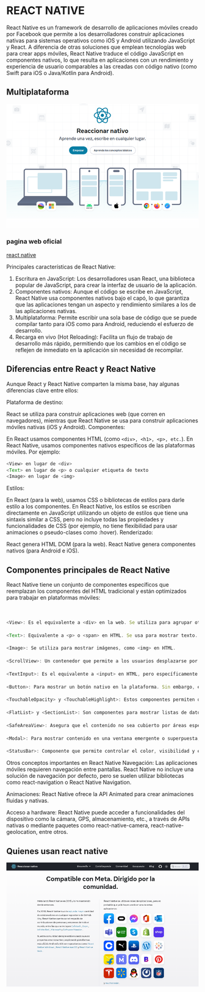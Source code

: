 # REACT NATIVE

React Native es un framework de desarrollo de aplicaciones móviles creado por Facebook que permite a los desarrolladores construir aplicaciones nativas para sistemas operativos como iOS y Android utilizando JavaScript y React. A diferencia de otras soluciones que emplean tecnologías web para crear apps móviles, React Native traduce el código JavaScript en componentes nativos, lo que resulta en aplicaciones con un rendimiento y experiencia de usuario comparables a las creadas con código nativo (como Swift para iOS o Java/Kotlin para Android).

## Multiplataforma

![multiplataforma](/images/multiplataforma.png)

### pagina web oficial

[react native](https://reactnative.dev/)

Principales características de React Native:

1. Escritura en JavaScript: Los desarrolladores usan React, una biblioteca popular de JavaScript, para crear la interfaz de usuario de la aplicación.
2. Componentes nativos: Aunque el código se escribe en JavaScript, React Native usa componentes nativos bajo el capó, lo que garantiza que las aplicaciones tengan un aspecto y rendimiento similares a los de las aplicaciones nativas.
3. Multiplataforma: Permite escribir una sola base de código que se puede compilar tanto para iOS como para Android, reduciendo el esfuerzo de desarrollo.
4. Recarga en vivo (Hot Reloading): Facilita un flujo de trabajo de desarrollo más rápido, permitiendo que los cambios en el código se reflejen de inmediato en la aplicación sin necesidad de recompilar.

## Diferencias entre React y React Native

Aunque React y React Native comparten la misma base, hay algunas diferencias clave entre ellos:

Plataforma de destino:

React se utiliza para construir aplicaciones web (que corren en navegadores), mientras que React Native se usa para construir aplicaciones móviles nativas (iOS y Android).
Componentes:

En React usamos componentes HTML (como `<div>, <h1>, <p>, etc.`).
En React Native, usamos componentes nativos específicos de las plataformas móviles. Por ejemplo:

```javascript
<View> en lugar de <div>
<Text> en lugar de <p> o cualquier etiqueta de texto
<Image> en lugar de <img>
```

Estilos:

En React (para la web), usamos CSS o bibliotecas de estilos para darle estilo a los componentes.
En React Native, los estilos se escriben directamente en JavaScript utilizando un objeto de estilos que tiene una sintaxis similar a CSS, pero no incluye todas las propiedades y funcionalidades de CSS (por ejemplo, no tiene flexibilidad para usar animaciones o pseudo-clases como :hover).
Renderizado:

React genera HTML DOM (para la web).
React Native genera componentes nativos (para Android e iOS).

## Componentes principales de React Native

React Native tiene un conjunto de componentes específicos que reemplazan los componentes del HTML tradicional y están optimizados para trabajar en plataformas móviles:

```javascript


<View>: Es el equivalente a <div> en la web. Se utiliza para agrupar otros componentes y estructurar la interfaz de usuario.

<Text>: Equivalente a <p> o <span> en HTML. Se usa para mostrar texto.

<Image>: Se utiliza para mostrar imágenes, como <img> en HTML.

<ScrollView>: Un contenedor que permite a los usuarios desplazarse por el contenido que excede el tamaño de la pantalla. Similar a la funcionalidad overflow: scroll en CSS.

<TextInput>: Es el equivalente a <input> en HTML, pero específicamente para introducir texto.

<Button>: Para mostrar un botón nativo en la plataforma. Sin embargo, es bastante básico, y a menudo se reemplaza por botones personalizados dentro de <TouchableOpacity> o <TouchableHighlight> para más control sobre el estilo.

<TouchableOpacity> y <TouchableHighlight>: Estos componentes permiten que el área presionable de un elemento sea reconocida como un toque. Se usan para crear botones u otros elementos interactivos.

<FlatList> y <SectionList>: Son componentes para mostrar listas de datos. Son muy eficientes y optimizados para manejar grandes cantidades de datos en una lista o sección.

<SafeAreaView>: Asegura que el contenido no sea cubierto por áreas especiales de los dispositivos, como la barra de estado o el notch en los iPhones.

<Modal>: Para mostrar contenido en una ventana emergente o superpuesta, como un diálogo.

<StatusBar>: Componente que permite controlar el color, visibilidad y estilo de la barra de estado del dispositivo (donde aparece la hora, batería, etc.).
```

Otros conceptos importantes en React Native
Navegación: Las aplicaciones móviles requieren navegación entre pantallas. React Native no incluye una solución de navegación por defecto, pero se suelen utilizar bibliotecas como react-navigation o React Native Navigation.

Animaciones: React Native ofrece la API Animated para crear animaciones fluidas y nativas.

Acceso a hardware: React Native puede acceder a funcionalidades del dispositivo como la cámara, GPS, almacenamiento, etc., a través de APIs nativas o mediante paquetes como react-native-camera, react-native-geolocation, entre otros.

## Quienes usan react native

![image](/images/react%20native.png)
